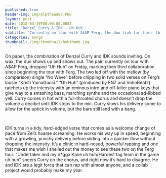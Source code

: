 ```yaml
---
published: true
header-img: img/plptheader.PNG
layout: post
date: 2018-03-19T00:00:00.000Z
title: 'Denzel Curry & IDK - Uh Huh '
subtitle: 'Currently on tour with A$AP Ferg, the duo link for their third loosie'
categories: songs
thumbnail: /img/thumbnail/huhthumb.jpg
---
```

<p>On paper, the combination of Denzel Curry and IDK sounds inviting. On wax, the duo shows up and shows out. The pair, currently on tour with A$AP Ferg, dropped &ldquo;Uh Huh&rdquo; on Friday, marking their third collaboration since beginning the tour with Ferg. The two led off with the mellow (by comparison) single &ldquo;No Wave&rdquo; before chipping in two solid verses on Ferg&rsquo;s loosie &ldquo;Kristi YamaGucci.&rdquo; &ldquo;Uh Huh&rdquo; (produced by FNZ and VohnBeatz) ratchets up the intensity with an ominous intro and off-kilter piano keys that give way to a smashing bass, marching synths and the occasional ad-libbed yell. Curry comes in hot with a full-throated chorus and doesn&rsquo;t drop the volume a decibel until IDK steps to the mic. Curry slows his delivery some to allow for the uptick in volume, but the bars still land with a bang.</p>
<p>&nbsp;</p>
<p>IDK turns in a tidy, hard-edged verse that comes as a welcome change of pace from Zel&rsquo;s hoarse screaming. He works his way up in speed, beginning with a growling, punchy delivery before sliding into a quicker flow without dropping the intensity. It&rsquo;s a clinic in hard-nosed, powerful rapping and one that makes me wish I shelled out the money to see these two on the Ferg tour. &ldquo;Undertaker and my n*gga Kane uh huh/Hardest tag team in the game uh huh&rdquo; sneers Curry on the chorus, and right now it&rsquo;s hard to disagree. He and IDK are a legit force that can rap with almost anyone, and a collab project would probably make my year.</p>
